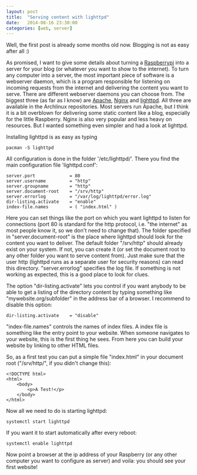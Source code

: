 ```yaml
---
layout: post
title:  "Serving content with lighttpd"
date:   2014-08-16 23:30:00
categories: [web, server]
---
```


Well, the first post is already some months old now. Blogging is not as easy
after all :)

As promised, I want to give some details about turning a [Raspberrypi][pi] into
a server for your blog (or whatever you want to show to the internet). To turn
any computer into a server, the most important piece of software is a webserver
daemon, which is a program responsible for listening on incoming requests from
the internet and delivering the content you want to serve. There are different
webserver daemons you can choose from. The biggest three (as far as I know) are
[Apache][apa], [Nginx][ng] and [lighttpd][light]. All three are available in
the Archlinux repositories. Most servers run Apache, but I think it is a bit
overblown for delivering some static content like a blog, especially for the
little Raspberry. Nginx is also very popular and less heavy on resources. But I
wanted something even simpler and had a look at lighttpd.  

Installing lighttpd is as easy as typing

    pacman -S lighttpd

All  configuration is done in the folder '/etc/lighttpd/'. There you find the
main configuration file 'lighttpd.conf':

    server.port             = 80
    server.username         = "http"
    server.groupname        = "http"
    server.document-root    = "/srv/http"
    server.errorlog         = "/var/log/lighttpd/error.log"
    dir-listing.activate    = "enable"
    index-file.names        = ( "index.html" )

Here you can set things like the port on which you want lighttpd to listen for
connections (port 80 is standard for the http protocol, i.e. "the internet" as
most people know it, so we don't need to change that).  The folder specified in
"server.document-root" is the place where lighttpd should look for the content
you want to deliver. The default folder "/srv/http" should already exist on
your system. If not, you can create it (or set the document root to any other
folder you want to serve content from). Just make sure that the user http
(lighttpd runs as a separate user for security reasons) can read this
directory. "server.errorlog" specifies the log file. If something is not working
as expected, this is a good place to look for clues. 

The option "dir-listing.activate" lets you control if you want anybody to be
able to get a listing of the directory content by typing something like
"mywebsite.org/subfolder" in the address bar of a browser. I recommend to
disable this option:
    
    dir-listing.activate    = "disable"

"index-file.names" controls the names of index files. A index file is something
like the entry point to your website. When someone navigates to your website,
this is the first thing he sees. From here you can build your website by linking
to other HTML files.

So, as a first test you can put a simple file "index.html" in your document
root ("/srv/http/", if you didn't change this):

    <!DOCTYPE html>
    <html>
        <body>
            <p>A Test!</p>
        </body>
    </html>

Now all we need to do is starting lighttpd:

    systemctl start lighttpd

If you want it to start automatically after every reboot:

    systemctl enable lighttpd

Now point a browser at the ip address of your Raspberry (or any other computer
you want to configure as server) and voila: you should see your first website!

[pi]: http://www.raspberrypi.org/
[light]:http://www.lighttpd.net/
[apa]:https://httpd.apache.org/
[ng]:http://nginx.org/
